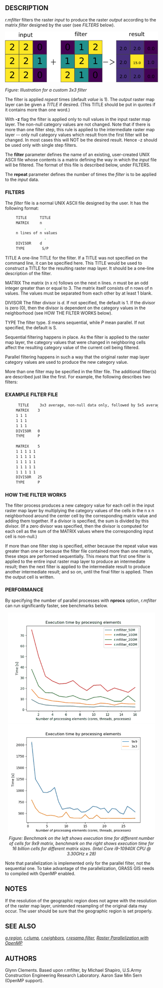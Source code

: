 ## DESCRIPTION

*r.mfilter* filters the raster *input* to produce the raster *output*
according to the matrix *filter* designed by the user (see *FILTERS*
below).

![](r_mfilter.png)

*Figure: Illustration for a custom 3x3 filter*

The filter is applied *repeat* times (default *value* is 1). The
*output* raster map layer can be given a *TITLE* if desired. (This TITLE
should be put in quotes if it contains more than one word.)

With **-z** flag the filter is applied only to null values in the input
raster map layer. The non-null category values are not changed. Note
that if there is more than one filter step, this rule is applied to the
intermediate raster map layer -- only null category values which result
from the first filter will be changed. In most cases this will NOT be
the desired result. Hence -z should be used only with single step
filters.

The **filter** parameter defines the name of an existing, user-created
UNIX ASCII file whose contents is a matrix defining the way in which the
*input* file will be filtered. The format of this file is described
below, under FILTERS.

The **repeat** parameter defines the number of times the *filter* is to
be applied to the *input* data.

### FILTERS

The *filter* file is a normal UNIX ASCII file designed by the user. It
has the following format:

```bash
     TITLE      TITLE
     MATRIX     n
                  .
     n lines of n values
                  .
     DIVISOR    d
     TYPE        S/P
```

TITLE
A one-line TITLE for the filter. If a TITLE was not specified on the
command line, it can be specified here. This TITLE would be used to
construct a TITLE for the resulting raster map layer. It should be a
one-line description of the filter.

MATRIX
The matrix (n x n) follows on the next n lines. *n* must be an odd
integer greater than or equal to 3. The matrix itself consists of n rows
of n values. The values must be separated from each other by at least 1
blank.

DIVISOR
The filter divisor is *d*. If not specified, the default is 1. If the
divisor is zero (0), then the divisor is dependent on the category
values in the neighborhood (see HOW THE FILTER WORKS below).

TYPE
The filter type. *S* means sequential, while *P* mean parallel. If not
specified, the default is S.

Sequential filtering happens in place. As the filter is applied to the
raster map layer, the category values that were changed in neighboring
cells affect the resulting category value of the current cell being
filtered.

Parallel filtering happens in such a way that the original raster map
layer category values are used to produce the new category value.

More than one filter may be specified in the filter file. The additional
filter(s) are described just like the first. For example, the following
describes two filters:

### EXAMPLE FILTER FILE

```bash
      TITLE     3x3 average, non-null data only, followed by 5x5 average
     MATRIX    3
     1 1 1
     1 1 1
     1 1 1
     DIVISOR   0
     TYPE      P

     MATRIX    5
     1 1 1 1 1
     1 1 1 1 1
     1 1 1 1 1
     1 1 1 1 1
     1 1 1 1 1
     DIVISOR   25
     TYPE      P
```

### HOW THE FILTER WORKS

The filter process produces a new category value for each cell in the
input raster map layer by multiplying the category values of the cells
in the n x n neighborhood around the center cell by the corresponding
matrix value and adding them together. If a divisor is specified, the
sum is divided by this divisor. (If a zero divisor was specified, then
the divisor is computed for each cell as the sum of the MATRIX values
where the corresponding input cell is non-null.)

If more than one filter step is specified, either because the repeat
value was greater than one or because the filter file contained more
than one matrix, these steps are performed sequentially. This means that
first one filter is applied to the entire input raster map layer to
produce an intermediate result; then the next filter is applied to the
intermediate result to produce another intermediate result; and so on,
until the final filter is applied. Then the output cell is written.

### PERFORMANCE

By specifying the number of parallel processes with **nprocs** option,
*r.mfilter* can run significantly faster, see benchmarks below.

<div align="center" style="margin: 10px">

<img src="r_mfilter_benchmark_1.png" data-border="0"
alt="benchmark for number of cells" />
<img src="r_mfilter_benchmark_2.png" data-border="0"
alt="benchmark for window size" />
*Figure: Benchmark on the left shows execution time for different number
of cells for 9x9 matrix, benchmark on the right shows execution time for
16 billion cells for different matrix sizes. (Intel Core i9-10940X CPU @
3.30GHz x 28)*

</div>

Note that parallelization is implemented only for the parallel filter,
not the sequential one. To take advantage of the parallelization, GRASS
GIS needs to compiled with OpenMP enabled.

## NOTES

If the resolution of the geographic region does not agree with the
resolution of the raster map layer, unintended resampling of the
original data may occur. The user should be sure that the geographic
region is set properly.

## SEE ALSO

*[g.region](g.region.md), [r.clump](r.clump.md),
[r.neighbors](r.neighbors.md), [r.resamp.filter](r.resamp.filter.md),
[Raster Parallelization with
OpenMP](https://grasswiki.osgeo.org/wiki/Raster_Parallelization_with_OpenMP)*

## AUTHORS

Glynn Clements. Based upon r.mfilter, by Michael Shapiro, U.S.Army
Construction Engineering Research Laboratory.
Aaron Saw Min Sern (OpenMP support).

